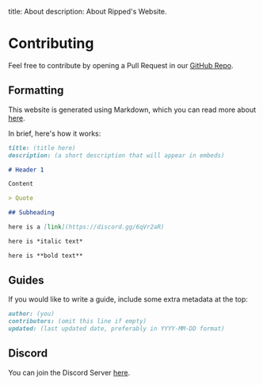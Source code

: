title: About
description: About Ripped's Website.

# Contributing

Feel free to contribute by opening a Pull Request in our [GitHub Repo](https://github.com/rippedpiracy/rippedpiracy.github.io).

## Formatting

This website is generated using Markdown, which you can read more about [here](https://www.markdowntutorial.com/).

In brief, here's how it works:

```md
title: (title here)
description: (a short description that will appear in embeds)

# Header 1

Content

> Quote

## Subheading

here is a [link](https://discord.gg/6qVr2aR)

here is *italic text*

here is **bold text**
```

## Guides

If you would like to write a guide, include some extra metadata at the top:

```md
author: (you)
contributors: (omit this line if empty)
updated: (last updated date, preferably in YYYY-MM-DD format)
```

## Discord

You can join the Discord Server [here](https://discord.gg/6qVr2aR).
